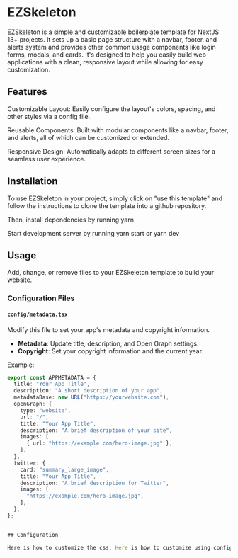 # EZSkeleton

EZSkeleton is a simple and customizable boilerplate template for NextJS 13+ projects. It sets up a basic page structure with a navbar, footer, and alerts system and provides other common usage components like login forms, modals, and cards. It's designed to help you easily build web applications with a clean, responsive layout while allowing for easy customization.

## Features

Customizable Layout: Easily configure the layout's colors, spacing, and other styles via a config file.

Reusable Components: Built with modular components like a navbar, footer, and alerts, all of which can be customized or extended.

Responsive Design: Automatically adapts to different screen sizes for a seamless user experience.

## Installation

To use EZSkeleton in your project, simply click on "use this template" and follow the instructions to clone the template into a github repository.

Then, install dependencies by running yarn

Start development server by running yarn start or yarn dev

## Usage

Add, change, or remove files to your EZSkeleton template to build your website.

### Configuration Files

#### `config/metadata.tsx`

Modify this file to set your app's metadata and copyright information.

- **Metadata**: Update title, description, and Open Graph settings.
- **Copyright**: Set your copyright information and the current year.

Example:

```ts
export const APPMETADATA = {
  title: "Your App Title",
  description: "A short description of your app",
  metadataBase: new URL("https://yourwebsite.com"),
  openGraph: {
    type: "website",
    url: "/",
    title: "Your App Title",
    description: "A brief description of your site",
    images: [
      { url: "https://example.com/hero-image.jpg" },
    ],
  },
  twitter: {
    card: "summary_large_image",
    title: "Your App Title",
    description: "A brief description for Twitter",
    images: [
      "https://example.com/hero-image.jpg",
    ],
  },
};


## Configuration

Here is how to customize the css. Here is how to customize using config file.
```
